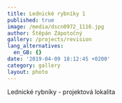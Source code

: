 ```yaml
---
title: Lednické rybníky 1
published: true
image: /media/dscn0972_1116.jpg
author: Štěpán Zápotočný
gallery: /projects/revision
lang_alternatives:
  en_GB: {}
date: '2019-04-09 18:12:45 +0200'
category: gallery
layout: photo
---
```

Lednické rybníky - projektová lokalita
